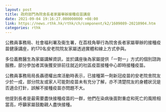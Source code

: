 ```yaml
---
layout: post
title: 政府部門為院舍長者家屬舉辦接種疫苗講座
date: 2021-09-04 19:16:27.000000000 +08:00
link: https://news.rthk.hk/rthk/ch/component/k2/1609089-20210904.htm
categories: rthk
---
```


公務員事務局、社會福利署及衞生署，在荔枝角舉行為院舍長者家屬舉辦的接種疫苗健康講座，約170名安老院院友家屬透過實體和線上方式參與。

多位義務醫生為家屬講解資訊，並於講座後為家屬提供「一對一」方式的個別諮詢服務，部分參加者其後獲安排前往就近的社區疫苗接種中心即時接種疫苗。

公務員事務局局長聶德權出席活動時表示，已接種第一劑新冠疫苗的安老院舍院友少於一成，部分院友或家人可能對疫苗未有充分了解，亦不清楚院友的身體狀況是否適合打針，誤解不接種疫苗亦問題不大。

他提到長者是最需要盡快接種疫苗的一群，他們在染病後面對重症和死亡的風險相當高，呼籲家屬鼓勵親人盡快接種。
